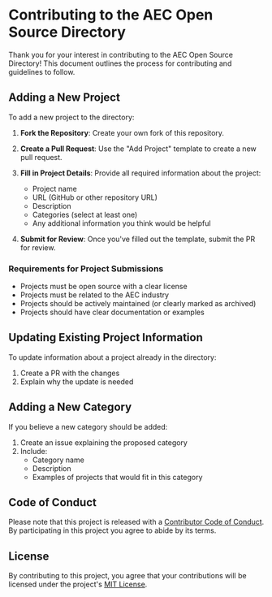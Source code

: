 # Contributing to the AEC Open Source Directory

Thank you for your interest in contributing to the AEC Open Source Directory! This document outlines the process for contributing and guidelines to follow.

## Adding a New Project

To add a new project to the directory:

1. **Fork the Repository**: Create your own fork of this repository.

2. **Create a Pull Request**: Use the "Add Project" template to create a new pull request.

3. **Fill in Project Details**: Provide all required information about the project:

   - Project name
   - URL (GitHub or other repository URL)
   - Description
   - Categories (select at least one)
   - Any additional information you think would be helpful

4. **Submit for Review**: Once you've filled out the template, submit the PR for review.

### Requirements for Project Submissions

- Projects must be open source with a clear license
- Projects must be related to the AEC industry
- Projects should be actively maintained (or clearly marked as archived)
- Projects should have clear documentation or examples

## Updating Existing Project Information

To update information about a project already in the directory:

1. Create a PR with the changes
2. Explain why the update is needed

## Adding a New Category

If you believe a new category should be added:

1. Create an issue explaining the proposed category
2. Include:
   - Category name
   - Description
   - Examples of projects that would fit in this category

## Code of Conduct

Please note that this project is released with a [Contributor Code of Conduct](CODE_OF_CONDUCT.md). By participating in this project you agree to abide by its terms.

## License

By contributing to this project, you agree that your contributions will be licensed under the project's [MIT License](LICENSE).
